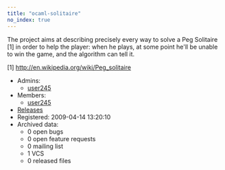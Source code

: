 ```yaml
---
title: "ocaml-solitaire"
no_index: true
---
```


The project aims at describing precisely every way to solve a Peg Solitaire [1] in order to help the player: when he plays, at some point he'll be unable to win the game, and the algorithm can tell it.

[1] http://en.wikipedia.org/wiki/Peg_solitaire


* Admins:
  * [user245](/users/user245)
* Members:
  * [user245](/users/user245)
* [Releases](https://download.ocamlcore.org/ocaml-solitaire)
* Registered: 2009-04-14 13:20:10
* Archived data:
  * 0 open bugs
  * 0 open feature requests
  * 0 mailing list
  * 1 VCS
  * 0 released files
